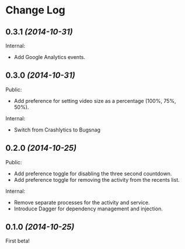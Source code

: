 Change Log
==========

0.3.1 *(2014-10-31)*
--------------------

Internal:
 * Add Google Analytics events.


0.3.0 *(2014-10-31)*
--------------------

Public:
 * Add preference for setting video size as a percentage (100%, 75%, 50%).

Internal:
 * Switch from Crashlytics to Bugsnag


0.2.0 *(2014-10-25)*
--------------------

Public:
 * Add preference toggle for disabling the three second countdown.
 * Add preference toggle for removing the activity from the recents list.

Internal:
 * Remove separate processes for the activity and service.
 * Introduce Dagger for dependency management and injection.


0.1.0 *(2014-10-25)*
--------------------

First beta!
